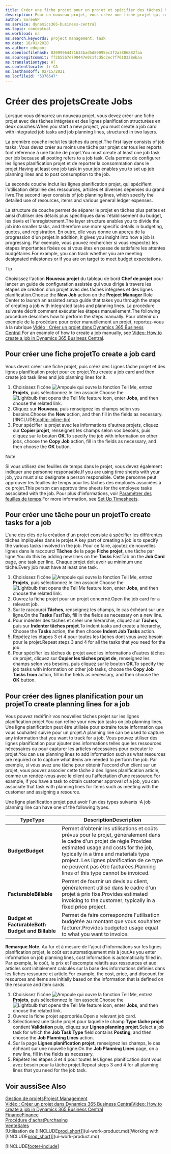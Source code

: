 ```yaml
---
title: Créer une fiche projet pour un projet et spécifier des tâches| Microsoft Docs
description: Pour un nouveau projet, vous créez une fiche projet qui contient les tâches projet et les lignes planification, pour vous aider à gérer la progression et les budgets.
author: SorenGP
ms.service: dynamics365-business-central
ms.topic: conceptual
ms.workload: na
ms.search.keywords: project management, task
ms.date: 10/01/2020
ms.author: edupont
ms.openlocfilehash: 82099964471634bad5d89095ec3f2a3806882faa
ms.sourcegitcommit: ff2b55b7e790447e0c1fcd5c2ec7f7610338ebaa
ms.translationtype: HT
ms.contentlocale: fr-CA
ms.lasthandoff: 02/15/2021
ms.locfileid: "5376547"
---
```

# <a name="create-jobs"></a><span data-ttu-id="bba87-103">Créer des projets</span><span class="sxs-lookup"><span data-stu-id="bba87-103">Create Jobs</span></span>
<span data-ttu-id="bba87-104">Lorsque vous démarrez un nouveau projet, vous devez créer une fiche projet avec des tâches intégrées et des lignes planification structurées en deux couches.</span><span class="sxs-lookup"><span data-stu-id="bba87-104">When you start a new project, you must create a job card with integrated job tasks and job planning lines, structured in two layers.</span></span>  

<span data-ttu-id="bba87-105">La première couche inclut les tâches du projet.</span><span class="sxs-lookup"><span data-stu-id="bba87-105">The first layer consists of job tasks.</span></span> <span data-ttu-id="bba87-106">Vous devez créer au moins une tâche par projet car tous les reports font référence à une tâche de projet.</span><span class="sxs-lookup"><span data-stu-id="bba87-106">You must create at least one job task per job because all posting refers to a job task.</span></span> <span data-ttu-id="bba87-107">Cela permet de configurer les lignes planification projet et de reporter la consommation dans le projet.</span><span class="sxs-lookup"><span data-stu-id="bba87-107">Having at least one job task in your job enables you to set up job planning lines and to post consumption to the job.</span></span>

<span data-ttu-id="bba87-108">La seconde couche inclut les lignes planification projet, qui spécifient l'utilisation détaillée des ressources, articles et diverses dépenses du grand livre.</span><span class="sxs-lookup"><span data-stu-id="bba87-108">The second layer consists of job planning lines, which specify the detailed use of resources, items and various general ledger expenses.</span></span>

<span data-ttu-id="bba87-109">La structure de couche permet de séparer le projet en tâches plus petites et ainsi d'utiliser des détails plus spécifiques dans l'établissement du budget, les devis et l'enregistrement.</span><span class="sxs-lookup"><span data-stu-id="bba87-109">The layer structure enables you to divide the job into smaller tasks, and therefore use more specific details in budgeting, quotes, and registration.</span></span> <span data-ttu-id="bba87-110">En outre, elle vous donne un aperçu de la progression d'un projet.</span><span class="sxs-lookup"><span data-stu-id="bba87-110">In addition, it gives you insight into how a job is progressing.</span></span> <span data-ttu-id="bba87-111">Par exemple, vous pouvez rechercher si vous respectez les étapes importantes fixées ou si vous êtes en passe de satisfaire les attentes budgétaires.</span><span class="sxs-lookup"><span data-stu-id="bba87-111">For example, you can track whether you are meeting designated milestones or if you are on target to meet budget expectations.</span></span>

> [!TIP]
> <span data-ttu-id="bba87-112">Choisissez l'action **Nouveau projet** du tableau de bord **Chef de projet** pour lancer un guide de configuration assistée qui vous dirige à travers les étapes de création d'un projet avec des tâches intégrées et des lignes planification.</span><span class="sxs-lookup"><span data-stu-id="bba87-112">Choose the **New Job** action on the **Project Manager** Role Center to launch an assisted setup guide that takes you through the steps of creating a job with integrated tasks and planning lines.</span></span> <span data-ttu-id="bba87-113">La procédure suivante décrit comment exécuter les étapes manuellement.</span><span class="sxs-lookup"><span data-stu-id="bba87-113">The following procedure describes how to perform the steps manually.</span></span> <span data-ttu-id="bba87-114">Pour obtenir un exemple de la procédure pour créer manuellement un projet, reportez-vous à la rubrique [Vidéo : Créer un projet dans Dynamics 365 Business Central](https://www.youtube.com/watch?v=VqaPWr7BWmw).</span><span class="sxs-lookup"><span data-stu-id="bba87-114">For an example of how to create a job manually, see [Video: How to create a job in Dynamics 365 Business Central](https://www.youtube.com/watch?v=VqaPWr7BWmw).</span></span>

## <a name="to-create-a-job-card"></a><span data-ttu-id="bba87-115">Pour créer une fiche projet</span><span class="sxs-lookup"><span data-stu-id="bba87-115">To create a job card</span></span>
<span data-ttu-id="bba87-116">Vous devez créer une fiche projet, puis créez des Lignes tâche projet et des lignes planification projet pour ce projet.</span><span class="sxs-lookup"><span data-stu-id="bba87-116">You create a job card and then create job task lines and job planning lines for it.</span></span>

1. <span data-ttu-id="bba87-117">Choisissez l'icône ![Ampoule qui ouvre la fonction Tell Me](media/ui-search/search_small.png "Dites-moi ce que vous voulez faire"), entrez **Projets**, puis sélectionnez le lien associé.</span><span class="sxs-lookup"><span data-stu-id="bba87-117">Choose the ![Lightbulb that opens the Tell Me feature](media/ui-search/search_small.png "Tell me what you want to do") icon, enter **Jobs**, and then choose the related link.</span></span>  
2. <span data-ttu-id="bba87-118">Cliquez sur **Nouveau**, puis renseignez les champs selon vos besoins.</span><span class="sxs-lookup"><span data-stu-id="bba87-118">Choose the **New** action, and then fill in the fields as necessary.</span></span> [!INCLUDE[tooltip-inline-tip](includes/tooltip-inline-tip_md.md)]
3. <span data-ttu-id="bba87-119">Pour spécifier le projet avec les informations d'autres projets, cliquez sur **Copier projet**, renseignez les champs selon vos besoins, puis cliquez sur le bouton **OK**.</span><span class="sxs-lookup"><span data-stu-id="bba87-119">To specify the job with information on other jobs, choose the **Copy Job** action, fill in the fields as necessary, and then choose the **OK** button.</span></span>

> [!NOTE]  
>   <span data-ttu-id="bba87-120">Si vous utilisez des feuilles de temps dans le projet, vous devez également indiquer une personne responsable.</span><span class="sxs-lookup"><span data-stu-id="bba87-120">If you are using time sheets with your job, you must also designate a person responsible.</span></span> <span data-ttu-id="bba87-121">Cette personne peut approuver les feuilles de temps pour les tâches des employés associées à ce projet.</span><span class="sxs-lookup"><span data-stu-id="bba87-121">This person can approve time sheets for the employee tasks associated with the job.</span></span> <span data-ttu-id="bba87-122">Pour plus d'informations, voir [Paramétrer des feuilles de temps](projects-how-setup-time-sheets.md).</span><span class="sxs-lookup"><span data-stu-id="bba87-122">For more information, see [Set Up Timesheets](projects-how-setup-time-sheets.md).</span></span>

## <a name="to-create-tasks-for-a-job"></a><span data-ttu-id="bba87-123">Pour créer une tâche pour un projet</span><span class="sxs-lookup"><span data-stu-id="bba87-123">To create tasks for a job</span></span>
<span data-ttu-id="bba87-124">L'une des clés de la création d'un projet consiste à spécifier les différentes tâches impliquées dans le projet.</span><span class="sxs-lookup"><span data-stu-id="bba87-124">A key part of creating a job is to specify the various tasks involved in the job.</span></span> <span data-ttu-id="bba87-125">Pour ce faire, ajoutez de nouvelles lignes dans le raccourci **Tâches** de la page **Fiche projet**, une tâche par ligne.</span><span class="sxs-lookup"><span data-stu-id="bba87-125">You do this by adding new lines on the **Tasks** FastTab on the **Job Card** page, one task per line.</span></span> <span data-ttu-id="bba87-126">Chaque projet doit avoir au minimum une tâche.</span><span class="sxs-lookup"><span data-stu-id="bba87-126">Every job must have at least one task.</span></span>

1. <span data-ttu-id="bba87-127">Choisissez l'icône ![Ampoule qui ouvre la fonction Tell Me](media/ui-search/search_small.png "Dites-moi ce que vous voulez faire"), entrez **Projets**, puis sélectionnez le lien associé.</span><span class="sxs-lookup"><span data-stu-id="bba87-127">Choose the ![Lightbulb that opens the Tell Me feature](media/ui-search/search_small.png "Tell me what you want to do") icon, enter **Jobs**, and then choose the related link.</span></span>
2. <span data-ttu-id="bba87-128">Ouvrez la fiche projet pour un projet concerné.</span><span class="sxs-lookup"><span data-stu-id="bba87-128">Open the job card for a relevant job.</span></span>
3. <span data-ttu-id="bba87-129">Sur le raccourci **Tâches**, renseignez les champs, le cas échéant sur une ligne.</span><span class="sxs-lookup"><span data-stu-id="bba87-129">On the **Tasks** FastTab, fill in the fields as necessary on a new line.</span></span>
4. <span data-ttu-id="bba87-130">Pour indenter des tâches et créer une hiérarchie, cliquez sur **Tâches**, puis sur **Indenter tâches projet**.</span><span class="sxs-lookup"><span data-stu-id="bba87-130">To indent tasks and create a hierarchy, Choose the **Tasks** action, the then choose **Indent Job Tasks** action.</span></span>
5. <span data-ttu-id="bba87-131">Répétez les étapes 3 et 4 pour toutes les tâches dont vous avez besoin pour le projet.</span><span class="sxs-lookup"><span data-stu-id="bba87-131">Repeat steps 3 and 4 for all the tasks that you need for the job.</span></span>
6. <span data-ttu-id="bba87-132">Pour spécifier les tâches du projet avec les informations d'autres tâches de projet, cliquez sur **Copier les tâches projet de**, renseignez les champs selon vos besoins, puis cliquez sur le bouton **OK**.</span><span class="sxs-lookup"><span data-stu-id="bba87-132">To specify the job tasks with information on other job tasks, choose the **Copy Job Tasks from** action, fill in the fields as necessary, and then choose the **OK** button.</span></span>

## <a name="to-create-planning-lines-for-a-job"></a><span data-ttu-id="bba87-133">Pour créer des lignes planification pour un projet</span><span class="sxs-lookup"><span data-stu-id="bba87-133">To create planning lines for a job</span></span>
<span data-ttu-id="bba87-134">Vous pouvez redéfinir vos nouvelles tâches projet sur les lignes planification projet.</span><span class="sxs-lookup"><span data-stu-id="bba87-134">You can refine your new job tasks on job planning lines.</span></span> <span data-ttu-id="bba87-135">Une ligne planification peut être utilisée pour extraire toute information que vous souhaitez suivre pour un projet.</span><span class="sxs-lookup"><span data-stu-id="bba87-135">A planning line can be used to capture any information that you want to track for a job.</span></span> <span data-ttu-id="bba87-136">Vous pouvez utiliser des lignes planification pour ajouter des informations telles que les ressources nécessaires ou pour capturer les articles nécessaires pour exécuter le projet.</span><span class="sxs-lookup"><span data-stu-id="bba87-136">You can use planning lines to add information such as what resources are required or to capture what items are needed to perform the job.</span></span> <span data-ttu-id="bba87-137">Par exemple, si vous avez une tâche pour obtenir l'accord d'un client sur un projet, vous pouvez associer cette tâche à des lignes planification article, comme un rendez-vous avec le client ou l'affectation d'une ressource.</span><span class="sxs-lookup"><span data-stu-id="bba87-137">For example, if you have a task to obtain customer approval of a job, you can associate that task with planning lines for items such as meeting with the customer and assigning a resource.</span></span>  

<span data-ttu-id="bba87-138">Une ligne planification projet peut avoir l'un des types suivants :</span><span class="sxs-lookup"><span data-stu-id="bba87-138">A job planning line can have one of the following types.</span></span>  

| <span data-ttu-id="bba87-139">Type</span><span class="sxs-lookup"><span data-stu-id="bba87-139">Type</span></span> | <span data-ttu-id="bba87-140">Description</span><span class="sxs-lookup"><span data-stu-id="bba87-140">Description</span></span> |
| --- | --- |
| <span data-ttu-id="bba87-141">**Budget**</span><span class="sxs-lookup"><span data-stu-id="bba87-141">**Budget**</span></span> |<span data-ttu-id="bba87-142">Permet d'obtenir les utilisations et coûts prévus pour le projet, généralement dans le cadre d'un projet de régie.</span><span class="sxs-lookup"><span data-stu-id="bba87-142">Provides estimated usage and costs for the job, typically in a time and materials type project.</span></span> <span data-ttu-id="bba87-143">Les lignes planification de ce type ne peuvent pas être facturées.</span><span class="sxs-lookup"><span data-stu-id="bba87-143">Planning lines of this type cannot be invoiced.</span></span> |
| <span data-ttu-id="bba87-144">**Facturable**</span><span class="sxs-lookup"><span data-stu-id="bba87-144">**Billable**</span></span> |<span data-ttu-id="bba87-145">Permet de fournir un devis au client, généralement utilisé dans le cadre d'un projet à prix fixe.</span><span class="sxs-lookup"><span data-stu-id="bba87-145">Provides estimated invoicing to the customer, typically in a fixed price project.</span></span> |
| <span data-ttu-id="bba87-146">**Budget et Facturable**</span><span class="sxs-lookup"><span data-stu-id="bba87-146">**Both Budget and Billable**</span></span> |<span data-ttu-id="bba87-147">Permet de faire correspondre l'utilisation budgétée au montant que vous souhaitez facturer.</span><span class="sxs-lookup"><span data-stu-id="bba87-147">Provides budgeted usage equal to what you want to invoice.</span></span> |

<span data-ttu-id="bba87-148">**Remarque**.</span><span class="sxs-lookup"><span data-stu-id="bba87-148">**Note**.</span></span> <span data-ttu-id="bba87-149">Au fur et à mesure de l'ajout d'informations sur les lignes planification projet, le coût est automatiquement mis à jour.</span><span class="sxs-lookup"><span data-stu-id="bba87-149">As you enter information on job planning lines, cost information is automatically filled in.</span></span> <span data-ttu-id="bba87-150">Par exemple, le coût, le prix et l'escompte relatifs aux ressources et aux articles sont initialement calculés sur la base des informations définies dans les fiches ressource et article.</span><span class="sxs-lookup"><span data-stu-id="bba87-150">For example, the cost, price, and discount for resources and items are initially based on the information that is defined on the resource and item cards.</span></span>

1. <span data-ttu-id="bba87-151">Choisissez l'icône ![Ampoule qui ouvre la fonction Tell Me](media/ui-search/search_small.png "Dites-moi ce que vous voulez faire"), entrez **Projets**, puis sélectionnez le lien associé.</span><span class="sxs-lookup"><span data-stu-id="bba87-151">Choose the ![Lightbulb that opens the Tell Me feature](media/ui-search/search_small.png "Tell me what you want to do") icon, enter **Jobs**, and then choose the related link.</span></span>
2. <span data-ttu-id="bba87-152">Ouvrez la fiche projet appropriée.</span><span class="sxs-lookup"><span data-stu-id="bba87-152">Open a relevant job card.</span></span>
3. <span data-ttu-id="bba87-153">Sélectionnez une tâche projet pour laquelle le champ **Type tâche projet** contient **Validation** puis, cliquez sur **Lignes planning projet**.</span><span class="sxs-lookup"><span data-stu-id="bba87-153">Select a job task for which the **Job Task Type** field contains **Posting**, and then choose the **Job Planning Lines** action.</span></span>  
4. <span data-ttu-id="bba87-154">Sur la page **Lignes planification projet**, renseignez les champs, le cas échéant sur une nouvelle ligne.</span><span class="sxs-lookup"><span data-stu-id="bba87-154">On the **Job Planning Lines** page, on a new line, fill in the fields as necessary.</span></span>
5. <span data-ttu-id="bba87-155">Répétez les étapes 3 et 4 pour toutes les lignes planification dont vous avez besoin pour la tâche projet.</span><span class="sxs-lookup"><span data-stu-id="bba87-155">Repeat steps 3 and 4 for all planning lines that you need for the job task.</span></span>

## <a name="see-also"></a><span data-ttu-id="bba87-156">Voir aussi</span><span class="sxs-lookup"><span data-stu-id="bba87-156">See Also</span></span>

[<span data-ttu-id="bba87-157">Gestion de projets</span><span class="sxs-lookup"><span data-stu-id="bba87-157">Project Management</span></span>](projects-manage-projects.md)  
[<span data-ttu-id="bba87-158">Vidéo : Créer un projet dans Dynamics 365 Business Central</span><span class="sxs-lookup"><span data-stu-id="bba87-158">Video: How to create a job in Dynamics 365 Business Central</span></span>](https://www.youtube.com/watch?v=VqaPWr7BWmw)  
[<span data-ttu-id="bba87-159">Finance</span><span class="sxs-lookup"><span data-stu-id="bba87-159">Finance</span></span>](finance.md)  
[<span data-ttu-id="bba87-160">Procédure d'achat</span><span class="sxs-lookup"><span data-stu-id="bba87-160">Purchasing</span></span>](purchasing-manage-purchasing.md)  
[<span data-ttu-id="bba87-161">Vente</span><span class="sxs-lookup"><span data-stu-id="bba87-161">Sales</span></span>](sales-manage-sales.md)  
<span data-ttu-id="bba87-162">[Utilisation de [!INCLUDE[prod_short](includes/prod_short.md)]](ui-work-product.md)</span><span class="sxs-lookup"><span data-stu-id="bba87-162">[Working with [!INCLUDE[prod_short](includes/prod_short.md)]](ui-work-product.md)</span></span>  


[!INCLUDE[footer-include](includes/footer-banner.md)]